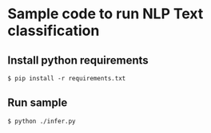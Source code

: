 # Sample code to run NLP Text classification


## Install python requirements
`
$ pip install -r requirements.txt
`


## Run sample
```
$ python ./infer.py
```
